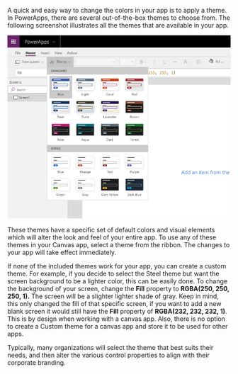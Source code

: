 A quick and easy way to change the colors in your app is to apply a theme. In PowerApps, there are several out-of-the-box themes to choose from. The following screenshot illustrates all the themes that are available in your app.

![Themes](../media/Themes.png)

These themes have a specific set of default colors and visual elements which will alter the look and feel of your entire app. To use any of these themes in your Canvas app, select a theme from the ribbon. The changes to your app will take effect immediately.

If none of the included themes work for your app, you can create a custom theme. For example, if you decide to select the Steel theme but want the screen background to be a lighter color, this can be easily done. To change the background of your screen, change the **Fill** property to **RGBA(250, 250, 250, 1).** The
screen will be a slighter lighter shade of gray. Keep in mind, this only
changed the fill of that specific screen, if you want to add a new blank
screen it would still have the **Fill** property of **RGBA(232, 232, 232,
1)**. This is by design when working with a canvas app. Also, there is
no option to create a Custom theme for a canvas app and store it to be
used for other apps.

Typically, many organizations will select the theme that best suits their needs, and then alter the various control properties to align with their corporate branding.
